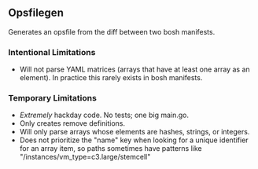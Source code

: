 ## Opsfilegen
Generates an opsfile from the diff between two bosh manifests.

### Intentional Limitations
* Will not parse YAML matrices (arrays that have at least one array as an element). In practice this rarely exists in bosh manifests.

### Temporary Limitations
* *Extremely* hackday code. No tests; one big main.go.
* Only creates remove definitions.
* Will only parse arrays whose elements are hashes, strings, or integers.
* Does not prioritize the "name" key when looking for a unique identifier for an array item, so paths sometimes have patterns like "/instances/vm_type=c3.large/stemcell"
